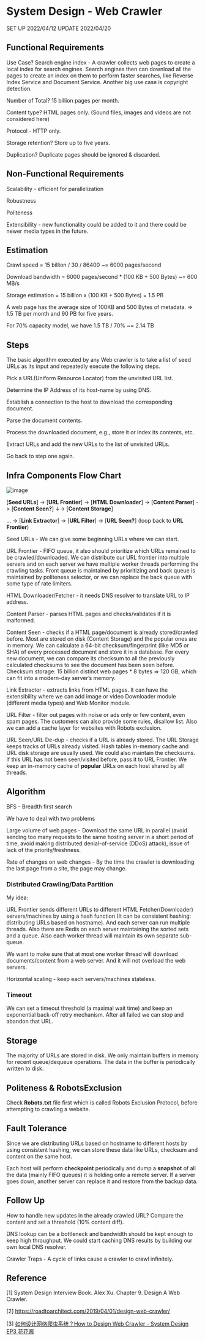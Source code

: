 # System Design - Web Crawler

SET UP 2022/04/12 UPDATE 2022/04/20

## Functional Requirements

Use Case? Search engine index - A crawler collects web pages to create a local index for search engines. Search engines then can download all the pages to create an index on them to perform faster searches, like Reverse Index Service and Document Service. Another big use case  is copyright detection.

Number of Total? 15 billion pages per month.

Content type? HTML pages only. (Sound files, images and videos are not considered here)

Protocol - HTTP only.

Storage retention? Store up to five years.

Duplication? Duplicate pages should be ignored & discarded.

## Non-Functional Requirements

Scalability - efficient for parallelization

Robustness

Politeness

Extensibility - new functionality could be added to it and there could be newer media types in the future.

## Estimation

Crawl speed = 15 billion / 30 / 86400 ~= 6000 pages/second

Download bandwidth = 6000 pages/second * (100 KB + 500 Bytes) ~= 600 MB/s

Storage estimation = 15 billion x (100 KB + 500 Bytes) = 1.5 PB

A web page has the average size of 100KB and 500 Bytes of metadata. => 1.5 TB per month and 90 PB for five years.

For 70% capacity model, we have 1.5 TB / 70% ~= 2.14 TB

## Steps

The basic algorithm executed by any Web crawler is to take a list of seed URLs as its input and repeatedly execute the following steps.

Pick a URL(Uniform Resource Locator) from the unvisited URL list.

Determine the IP Address of its host-name by using DNS.

Establish a connection to the host to download the corresponding document.

Parse the document contents.

Process the downloaded document, e.g., store it or index its contents, etc.

Extract URLs and add the new URLs to the list of unvisited URLs.

Go back to step one again.

## Infra Components Flow Chart

![image](https://roadtoarchitectcom.files.wordpress.com/2019/03/download.png)

[**Seed URLs**] -> [**URL Frontier**] -> [**HTML Downloader**] -> [**Content Parser**] -> [**Content Seen?**] ↓-> [**Content Storage**]

... -> [**Link Extractor**] -> [**URL Filter**] -> [**URL Seen?**] (loop back to **URL Frontier**)

Seed URLs - We can give some beginning URLs where we can start.

URL Frontier - FIFO queue, it also should prioritize which URLs remained to be crawled/downloaded. We can distribute our URL frontier into multiple servers and on each server we have multiple worker threads performing the crawling tasks. Front queue is maintained  by prioritizing and back queue is maintained by politeness selector, or we can replace the back queue with some type of rate limiters.

HTML Downloader/Fetcher - it needs DNS resolver to translate URL to IP address.

Content Parser - parses HTML pages and checks/validates if it is malformed.

Content Seen - checks if a HTML page/document is already stored/crawled before. Most are stored on disk (Content Storage) and the popular ones are in memory. We can calculate a 64-bit checksum/fingerprint (like MD5 or SHA) of every processed document and store it in a database. For every new document, we can compare its checksum to all the previously calculated checksums to see the document has been seen before. Checksum storage: 15 billion distinct web pages * 8 bytes => 120 GB, which can fit into a modern-day server’s memory.

Link Extractor - extracts links from HTML pages. It can have the extensibility where we can add image or video Downloader module (different media types) and Web Monitor module.

URL Filter - filter out pages with noise or ads only or few content, even spam pages. The customers can also provide some rules, disallow list. Also we can add a cache layer for websites with Robots exclusion.

URL Seen/URL De-dup - checks if a URL is already stored. The URL Storage keeps tracks of URLs already visited. Hash tables in-memory cache and URL disk storage are usually used. We could also maintain the checksums. If this URL has not been seen/visited before, pass it to URL Frontier. We keep an in-memory cache of **popular** URLs on each host shared by all threads.

## Algorithm

BFS - Breadth first search

We have to deal with two problems

Large volume of web pages - Download the same URL in parallel (avoid sending too many requests to the same hosting server in a short period of time, avoid making distributed denial-of-service (DDoS) attack), issue of lack of the priority/freshness.

Rate of changes on web changes - By the time the crawler is downloading the last page from a site, the page may change.

### Distributed Crawling/Data Partition

My idea:

URL Frontier sends different URLs to different HTML Fetcher(Downloader) servers/machines by using a hash function (It can be consistent hashing: distributing URLs based on hostname). And each server can run multiple threads. Also there are Redis on each server maintaining the sorted sets and a queue. Also each worker thread will maintain its own separate sub-queue.

We want to make sure that at most one worker thread will download documents/content from a web server. And it will not overload the web servers.

Horizontal scaling - keep each servers/machines stateless.

### Timeout

We can set a timeout threshold (a maximal wait time) and keep an exponential back-off retry mechanism. After all failed we can stop and abandon that URL.

## Storage

The majority of URLs are stored in disk. We only maintain buffers in memory for recent queue/dequeue operations. The data in the buffer is periodically written to disk.

## Politeness & RobotsExclusion

Check **Robots.txt** file first which is called Robots Exclusion Protocol, before attempting to crawling a website.

## Fault Tolerance

Since we are distributing URLs based on hostname to different hosts by using consistent hashing, we can store these data like URLs, checksum and content on the same host.

Each host will perform **checkpoint** periodically and dump a **snapshot** of all the data (mainly FIFO queues) it is holding onto a remote server. If a server goes down, another server can replace it and restore from the backup data.

## Follow Up

How to handle new updates in the already crawled URL? Compare the content and set a threshold (10% content diff).

DNS lookup can be a bottleneck and bandwidth should be kept enough to keep high throughput. We could start caching DNS results by building our own local DNS resolver.

Crawler Traps - A cycle of links cause a crawler to crawl infinitely.

## Reference

[1] System Design Interview Book. Alex Xu. Chapter 9. Design A Web Crawler.

[2] <https://roadtoarchitect.com/2019/04/01/design-web-crawler/>

[3] [如何设计网络爬虫系统？How to Design Web Crawler - System Design EP3 花花酱](https://www.youtube.com/watch?v=_NyVaxEIYGo)
